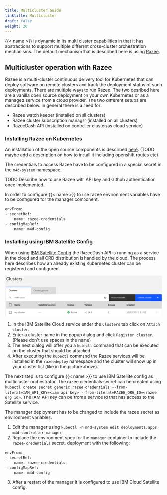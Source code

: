 ```yaml
---
title: Multicluster Guide
linktitle: Multicluster
draft: false
weight: 20
---
```


{{< name >}} is dynamic in its multi cluster capabilities in that it has abstractions to support multiple
different cross-cluster orchestration mechanisms. The default mechanism that is described here is using [Razee](http://razee.io).


## Multicluster operation with Razee

Razee is a multi-cluster continuous delivery tool for Kubernetes that can deploy software on remote clusters and track
the deployment status of such deployments. There are multiple ways to run Razee. The two desribed here are a vanilla open source deployment on your
own Kubernetes or as a managed service from a cloud provider. The two different setups are described below.
In general there is a need for:
* Razee watch keeper (installed on all clusters)
* Razee cluster subscription manager (installed on all clusters)
* RazeeDash API (installed on controller cluster/as cloud service)

### Installing Razee on Kubernetes

An installation of the open source components is described [here](https://razee.io/#get-razee). 
(TODO maybe add a description on how to install it including openshift routes etc)

The credentials to access Razee have to be configured in a special secret in the `m4d-system` namespace.

TODO Describe how to use Razee with API key and Github authentication once implemented.

In order to configure {{< name >}} to use razee environment variables have to be configured for the 
manager component.

```
envFrom:
- secretRef:
    name: razee-credentials
- configMapRef:
    name: m4d-config
```

### Installing using IBM Satellite Config

When using [IBM Satellite Config](https://cloud.ibm.com/satellite) the RazeeDash API is running as a service in the
cloud and all CRD distribution is handled by the cloud. The process here describes how an already existing Kubernetes
cluster can be registered and configured.

![IBM Satellite config](ibm_satellite_conf_cluster.png)

1. In the IBM Satellite Cloud service under the `Clusters` tab click on `Attach cluster`.
2. Enter a cluster name in the popup dialog and click `Register cluster`. (Please don't use spaces in the name)
3. The next dialog will offer you a `kubectl` command that can be executed on the cluster that should be attached.
4. After executing the `kubectl` command the Razee services will be installed in the `razeedeploy` namespace and the cluster
  will show up in your cluster list (like in the picture above).
   
The next step is to configure {{< name >}} to use IBM Satellite config as multicluster orchestrator. The razee credentials secret
can be created using `kubectl create secret generic razee-credentials --from-literal=IAM_API_KEY=<iam api key> --from-literal=RAZEE_ORG_ID=<razee org id>`.
The IAM API key can be from a service id that has access to the Satellite service.

The manager deployment has to be changed to include the razee secret as environment variables.
1. Edit the manager using `kubectl -n m4d-system edit deployments.apps m4d-controller-manager`
2. Replace the environment spec for the `manager` container to include the `razee-credentials` secret.
deployment with the following: 
```
envFrom:
- secretRef:
    name: razee-credentials
- configMapRef:
    name: m4d-config
```
3. After a restart of the manager it is configured to use IBM Cloud Satellite config.